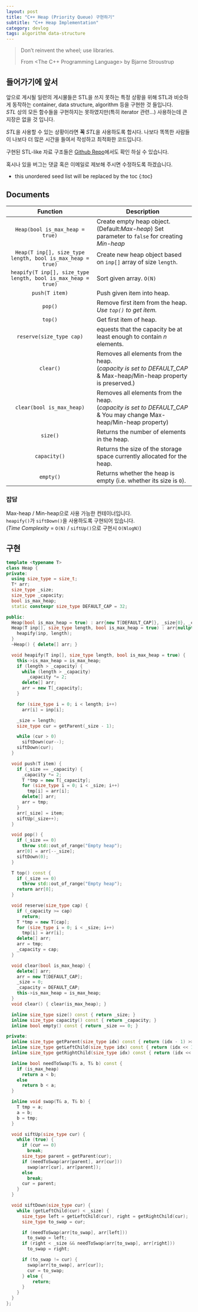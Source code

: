 ```yaml
---
layout: post
title: "C++ Heap (Priority Queue) 구현하기"
subtitle: "C++ Heap Implementation"
category: devlog
tags: algorithm data-structure
---
```


> Don’t reinvent the wheel; use libraries.
>
> From <The C++ Programming Language> by Bjarne Stroustrup

## 들어가기에 앞서

앞으로 게시될 일련의 게시물들은 STL을 쓰지 못하는 특정 상황을 위해 STL과 비슷하게 동작하는 container, data structure, algorithm 등을 구현한 것 들입니다.<br>
*STL* 상의 모든 함수들을 구현하지는 못하였지만(특히 iterator 관련...) 사용하는데 큰 지장은 없을 것 입니다.

*STL*을 사용할 수 있는 상황이라면 **꼭** *STL*을 사용하도록 합시다. 나보다 똑똑한 사람들이 나보다 더 많은 시간을 들여서 작성하고 최적화한 코드입니다.<br>

구현된 STL-like 자료 구조들은 [Github Repo](https://github.com/LazyRen/Data-Structures)에서도 확인 하실 수 있습니다.

혹시나 있을 버그는 댓글 혹은 이메일로 제보해 주시면 수정하도록 하겠습니다.

<!--more-->

* this unordered seed list will be replaced by the toc
{:toc}

## Documents

|                           Function                           | Description                                                  |
| :----------------------------------------------------------: | ------------------------------------------------------------ |
|               `Heap(bool is_max_heap = true)`                | Create empty heap object.(Default:*Max-heap*) Set parameter to `false` for creating *Min-heap* |
|  `Heap(T inp[], size_type length, bool is_max_heap = true)`  | Create new heap object based on `inp[]` array of size `length`. |
| `heapify(T inp[], size_type length, bool is_max_heap = true)` | Sort given array. `O(N)`                                  |
|                        `push(T item)`                        | Push given item into heap.                                   |
|                           `pop()`                            | Remove first item from the heap. *Use `top()` to get item.*  |
|                           `top()`                            | Get first item of heap.                                      |
|                   `reserve(size_type cap)`                   | equests that the capacity be at least enough to contain *n* elements. |
|               `clear()`                                      | Removes all elements from the heap.<br>(*capacity is set to DEFAULT_CAP* & Max-heap/Min-heap property is preserved.) |
|               `clear(bool is_max_heap)`               | Removes all elements from the heap.<br>(*capacity is set to DEFAULT_CAP* & You may change Max-heap/Min-heap property) |
|                           `size()`                           | Returns the number of elements in the heap.                  |
|                         `capacity()`                         | Returns the size of the storage space currently allocated for the heap. |
|                          `empty()`                           | Returns whether the heap is empty (i.e. whether its size is `0`). |

### 잡담

Max-heap / Min-heap으로 사용 가능한 컨테이너입니다.<br>
`heapify()`가 `siftDown()`을 사용하도록 구현되어 있습니다.<br>
(*Time Complexity* = `O(N)` / `siftUp()`으로 구현시 `O(NlogN)`)

## 구현

```c++
template <typename T>
class Heap {
private:
  using size_type = size_t;
  T* arr;
  size_type _size;
  size_type _capacity;
  bool is_max_heap;
  static constexpr size_type DEFAULT_CAP = 32;

public:
  Heap(bool is_max_heap = true) : arr{new T[DEFAULT_CAP]}, _size{0}, _capacity{DEFAULT_CAP}, is_max_heap{is_max_heap} {}
  Heap(T inp[], size_type length, bool is_max_heap = true) : arr{nullptr}, _size{length}, _capacity{DEFAULT_CAP}, is_max_heap{is_max_heap} {
    heapify(inp, length);
  }
  ~Heap() { delete[] arr; }

  void heapify(T inp[], size_type length, bool is_max_heap = true) {
    this->is_max_heap = is_max_heap;
    if (length > _capacity) {
      while (length > _capacity)
        _capacity *= 2;
      delete[] arr;
      arr = new T[_capacity];
    }

    for (size_type i = 0; i < length; i++)
      arr[i] = inp[i];

    _size = length;
    size_type cur = getParent(_size - 1);

    while (cur > 0)
      siftDown(cur--);
    siftDown(cur);
  }

  void push(T item) {
    if (_size == _capacity) {
      _capacity *= 2;
      T *tmp = new T[_capacity];
      for (size_type i = 0; i < _size; i++)
        tmp[i] = arr[i];
      delete[] arr;
      arr = tmp;
    }
    arr[_size] = item;
    siftUp(_size++);
  }

  void pop() {
    if (_size == 0)
      throw std::out_of_range("Empty heap");
    arr[0] = arr[--_size];
    siftDown(0);
  }

  T top() const {
    if (_size == 0)
      throw std::out_of_range("Empty heap");
    return arr[0];
  }

  void reserve(size_type cap) {
    if (_capacity >= cap)
      return;
    T *tmp = new T[cap];
    for (size_type i = 0; i < _size; i++)
      tmp[i] = arr[i];
    delete[] arr;
    arr = tmp;
    _capacity = cap;
  }

  void clear(bool is_max_heap) {
    delete[] arr;
    arr = new T[DEFAULT_CAP];
    _size = 0;
    _capacity = DEFAULT_CAP;
    this->is_max_heap = is_max_heap;
  }
  void clear() { clear(is_max_heap); }

  inline size_type size() const { return _size; }
  inline size_type capacity() const { return _capacity; }
  inline bool empty() const { return _size == 0; }

private:
  inline size_type getParent(size_type idx) const { return (idx - 1) >> 1; }
  inline size_type getLeftChild(size_type idx) const { return (idx << 1) + 1; }
  inline size_type getRightChild(size_type idx) const { return (idx << 1) + 2; }

  inline bool needToSwap(T& a, T& b) const {
    if (is_max_heap)
      return a < b;
    else
      return b < a;
  }

  inline void swap(T& a, T& b) {
    T tmp = a;
    a = b;
    b = tmp;
  }

  void siftUp(size_type cur) {
    while (true) {
      if (cur == 0)
        break;
      size_type parent = getParent(cur);
      if (needToSwap(arr[parent], arr[cur]))
        swap(arr[cur], arr[parent]);
      else
        break;
      cur = parent;
    }
  }

  void siftDown(size_type cur) {
    while (getLeftChild(cur) < _size) {
      size_type left = getLeftChild(cur), right = getRightChild(cur);
      size_type to_swap = cur;

      if (needToSwap(arr[to_swap], arr[left]))
        to_swap = left;
      if (right < _size && needToSwap(arr[to_swap], arr[right]))
        to_swap = right;

      if (to_swap != cur) {
        swap(arr[to_swap], arr[cur]);
        cur = to_swap;
      } else {
          return;
      }
    }
  }
};
```
